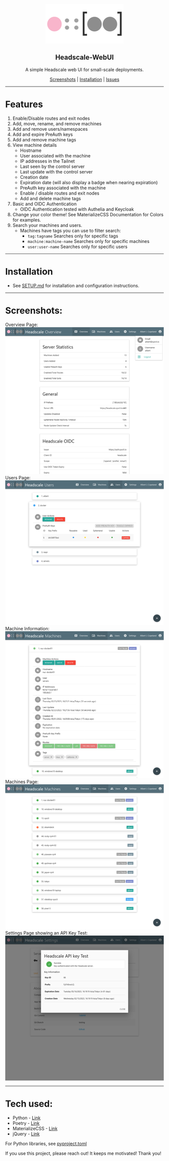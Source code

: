<p align="center">
  <a href="https://github.com/juanfont/headscale">
    <img src="static/img/headscale3-dots.png" width="250">
  </a>
</p>

<h2 align="center">Headscale-WebUI</h3>

<p align="center">
  A simple Headscale web UI for small-scale deployments.
</p>
<p align="center">
  <a href="#Screenshots">Screenshots</a> | <a href="SETUP.md">Installation</a> | <a href="https://github.com/iFargle/headscale-webui/issues">Issues</a>
</p>

---
# Features
1.  Enable/Disable routes and exit nodes
2.  Add, move, rename, and remove machines
3.  Add and remove users/namespaces
4.  Add and expire PreAuth keys
5.  Add and remove machine tags
6.  View machine details
    * Hostname
    * User associated with the machine
    * IP addresses in the Tailnet
    * Last seen by the control server
    * Last update with the control server
    * Creation date
    * Expiration date (will also display a badge when nearing expiration)
    * PreAuth key associated with the machine
    * Enable / disable routes and exit nodes
    * Add and delete machine tags
7.  Basic and OIDC Authentication
    * OIDC Authentication tested with Authelia and Keycloak
8.  Change your color theme! See MaterializeCSS Documentation for Colors for examples.
9.  Search your machines and users.
    * Machines have tags you can use to filter search:
        * `tag:tagname` Searches only for specific tags
        * `machine:machine-name` Searches only for specific machines
        * `user:user-name` Searches only for specific users


---
# Installation
* See [SETUP.md](SETUP.md) for installation and configuration instructions.

---
# Screenshots:
Overview Page:
![Overview](screenshots/oidc_overview.png)
Users Page:
![Users](screenshots/users.png)
Machine Information:
![Add a new machine](screenshots/machines_expanded.png)
Machines Page:
![Machine Details](screenshots/machines.png)
Settings Page showing an API Key Test:
![API Key Test](screenshots/settings.png)

---
# Tech used:
* Python - [Link](https://www.python.org/)
* Poetry - [Link](https://python-poetry.org/)
* MaterializeCSS - [Link](https://github.com/Dogfalo/materialize)
* jQuery - [Link](https://jquery.com/)

For Python libraries, see [pyproject.toml](pyproject.toml)

If you use this project, please reach out!  It keeps me motivated!  Thank you!
